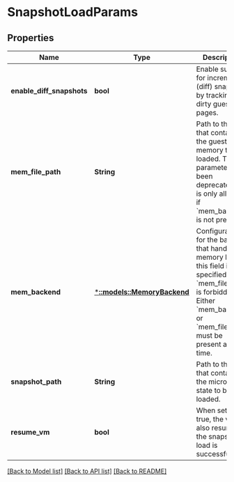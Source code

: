 # SnapshotLoadParams

## Properties
Name | Type | Description | Notes
------------ | ------------- | ------------- | -------------
**enable_diff_snapshots** | **bool** | Enable support for incremental (diff) snapshots by tracking dirty guest pages. | [optional] [default to null]
**mem_file_path** | **String** | Path to the file that contains the guest memory to be loaded. This parameter has been deprecated and is only allowed if &#x60;mem_backend&#x60; is not present. | [optional] [default to null]
**mem_backend** | [***::models::MemoryBackend**](MemoryBackend.md) | Configuration for the backend that handles memory load. If this field is specified, &#x60;mem_file_path&#x60; is forbidden. Either &#x60;mem_backend&#x60; or &#x60;mem_file_path&#x60; must be present at a time. | [optional] [default to null]
**snapshot_path** | **String** | Path to the file that contains the microVM state to be loaded. | [default to null]
**resume_vm** | **bool** | When set to true, the vm is also resumed if the snapshot load is successful. | [optional] [default to null]

[[Back to Model list]](../README.md#documentation-for-models) [[Back to API list]](../README.md#documentation-for-api-endpoints) [[Back to README]](../README.md)


